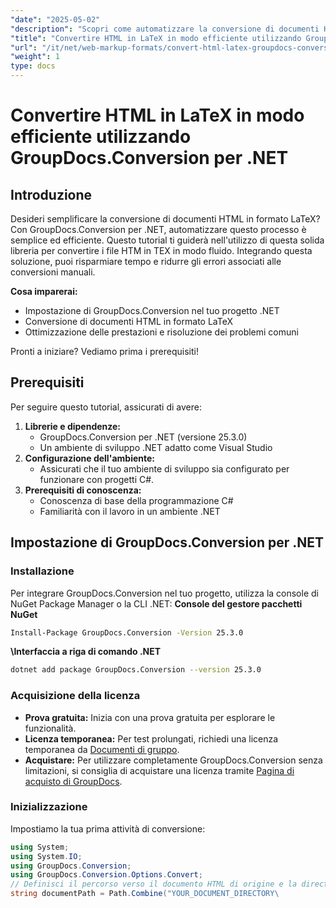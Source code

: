 ```yaml
---
"date": "2025-05-02"
"description": "Scopri come automatizzare la conversione di documenti HTML in formato LaTeX utilizzando GroupDocs.Conversion per .NET. Migliora il tuo flusso di lavoro di elaborazione dei documenti con questo potente strumento."
"title": "Convertire HTML in LaTeX in modo efficiente utilizzando GroupDocs.Conversion per .NET"
"url": "/it/net/web-markup-formats/convert-html-latex-groupdocs-conversion-net/"
"weight": 1
type: docs
---
```

# Convertire HTML in LaTeX in modo efficiente utilizzando GroupDocs.Conversion per .NET
## Introduzione
Desideri semplificare la conversione di documenti HTML in formato LaTeX? Con GroupDocs.Conversion per .NET, automatizzare questo processo è semplice ed efficiente. Questo tutorial ti guiderà nell'utilizzo di questa solida libreria per convertire i file HTM in TEX in modo fluido. Integrando questa soluzione, puoi risparmiare tempo e ridurre gli errori associati alle conversioni manuali.

**Cosa imparerai:**
- Impostazione di GroupDocs.Conversion nel tuo progetto .NET
- Conversione di documenti HTML in formato LaTeX
- Ottimizzazione delle prestazioni e risoluzione dei problemi comuni

Pronti a iniziare? Vediamo prima i prerequisiti!
## Prerequisiti
Per seguire questo tutorial, assicurati di avere:
1. **Librerie e dipendenze:**
   - GroupDocs.Conversion per .NET (versione 25.3.0)
   - Un ambiente di sviluppo .NET adatto come Visual Studio
2. **Configurazione dell'ambiente:**
   - Assicurati che il tuo ambiente di sviluppo sia configurato per funzionare con progetti C#.
3. **Prerequisiti di conoscenza:**
   - Conoscenza di base della programmazione C#
   - Familiarità con il lavoro in un ambiente .NET
## Impostazione di GroupDocs.Conversion per .NET
### Installazione
Per integrare GroupDocs.Conversion nel tuo progetto, utilizza la console di NuGet Package Manager o la CLI .NET:
**Console del gestore pacchetti NuGet**
```bash
Install-Package GroupDocs.Conversion -Version 25.3.0
```
**\Interfaccia a riga di comando .NET**
```bash
dotnet add package GroupDocs.Conversion --version 25.3.0
```
### Acquisizione della licenza
- **Prova gratuita:** Inizia con una prova gratuita per esplorare le funzionalità.
- **Licenza temporanea:** Per test prolungati, richiedi una licenza temporanea da [Documenti di gruppo](https://purchase.groupdocs.com/temporary-license/).
- **Acquistare:** Per utilizzare completamente GroupDocs.Conversion senza limitazioni, si consiglia di acquistare una licenza tramite [Pagina di acquisto di GroupDocs](https://purchase.groupdocs.com/buy).
### Inizializzazione
Impostiamo la tua prima attività di conversione:
```csharp
using System;
using System.IO;
using GroupDocs.Conversion;
using GroupDocs.Conversion.Options.Convert;
// Definisci il percorso verso il documento HTML di origine e la directory di output
string documentPath = Path.Combine("YOUR_DOCUMENT_DIRECTORY\